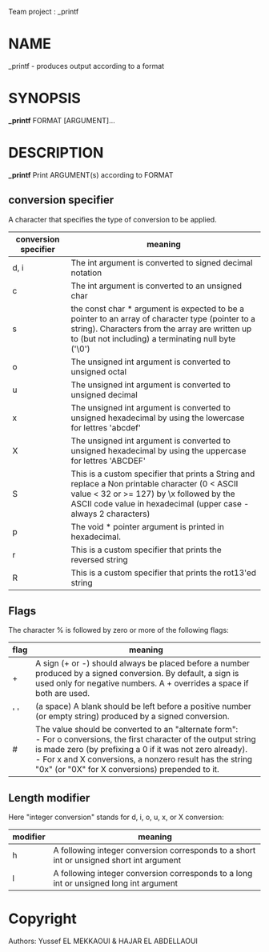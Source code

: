 Team project : _printf

# NAME
_printf - produces output according to a format

# SYNOPSIS
**_printf** FORMAT [ARGUMENT]...

# DESCRIPTION
**_printf** Print ARGUMENT(s) according to FORMAT

## conversion specifier
A character that specifies the type of conversion to be applied.

| conversion specifier | meaning                |
| -------------------- | ---------------------- |
| d, i | The int argument is converted to signed decimal notation |
| c | The int argument is converted to an unsigned char |
| s | the const char * argument is expected to be a pointer to an array of character type (pointer to a string). Characters from the array are written up to (but not including) a terminating null byte ('\0') |
| o | The unsigned int argument is converted to unsigned octal |
| u | The unsigned int argument is converted to unsigned decimal |
| x | The unsigned int argument is converted to unsigned hexadecimal by using the lowercase for lettres 'abcdef' |
| X | The unsigned int argument is converted to unsigned hexadecimal by using the uppercase for lettres 'ABCDEF' |
| S | This is a custom specifier that prints a String and replace a Non printable character (0 < ASCII value < 32 or >= 127) by \x followed by the ASCII code value in hexadecimal (upper case - always 2 characters) |
| p | The void * pointer argument is printed in hexadecimal.
| r | This is a custom specifier that prints the reversed string |
| R | This is a custom specifier that prints the rot13'ed string |

## Flags
The character % is followed by zero or more of the following flags:

| flag | meaning			|
| ---- | ------------------------------ |
| + | A sign (+ or -) should always be placed before a number produced by a signed conversion.  By default, a sign is used only for negative numbers.  A  + overrides a space if both are used. |
| ' ' | (a space) A blank should be left before a positive number (or empty string) produced by a signed conversion. |
| # | The  value should be converted to an "alternate form":<br/>- For o conversions, the first character of the output string is made zero (by prefixing a 0 if it was not zero already).<br/>- For x and X conversions, a nonzero result has the string "0x" (or "0X" for X conversions) prepended to it. |


## Length modifier
Here "integer conversion" stands for d, i, o, u, x, or X conversion:

| modifier | meaning |
| -------- | ------- |
| h | A following integer conversion corresponds to a short int or unsigned short int argument |
| l | A following integer conversion corresponds to a long int or unsigned long int argument |

# Copyright
Authors: Yussef EL MEKKAOUI & HAJAR EL ABDELLAOUI
